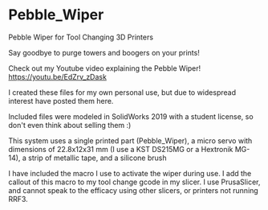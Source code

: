 # Pebble_Wiper
Pebble Wiper for Tool Changing 3D Printers

Say goodbye to purge towers and boogers on your prints!

Check out my Youtube video explaining the Pebble Wiper!
https://youtu.be/EdZrv_zDask

I created these files for my own personal use, but due to widespread interest have posted them here. 

Included files were modeled in SolidWorks 2019 with a student license, so don't even think about selling them :)

This system uses a single printed part (Pebble_Wiper), a micro servo with dimensions of 22.8x12x31 mm (I use a KST DS215MG or a Hextronik MG-14), a strip of metallic tape, and a silicone brush

I have included the macro I use to activate the wiper during use. I add the callout of this macro to my tool change gcode in my slicer. I use PrusaSlicer, and cannot speak to the efficacy using other slicers, or printers not running RRF3.
